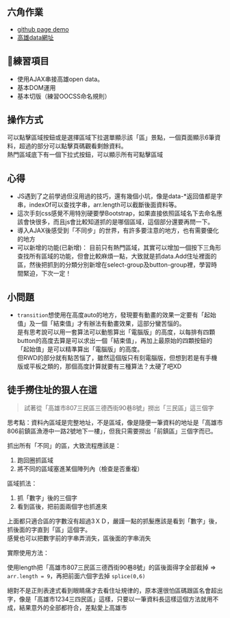 ## 六角作業
- [github page demo](https://loking23.github.io/KaohsiungTourismNet/)
- [高雄data網址](https://api.kcg.gov.tw/api/service/get/9c8e1450-e833-499c-8320-29b36b7ace5c)
## 練習項目
- 使用AJAX串接高雄open data。
- 基本DOM運用
- 基本切版（練習OOCSS命名規則）
## 操作方式
可以點擊區域按鈕或是選擇區域下拉選單顯示該「區」景點，一個頁面顯示6筆資料，超過的部分可以點擊頁碼觀看剩餘資料。<br>
熱門區域底下有一個下拉式按鈕，可以顯示所有可點擊區域
## 心得
- JS遇到了之前學過但沒用過的技巧，還有幾個小坑，像是data-*返回值都是字串，indexOf可以查找字串，arr.length可以截斷後面資料等。
- 這次手刻css感覺不用特別硬要學Bootstrap，如果直接依照區域名下去命名應該會快很多，而且js會比較知道抓的是哪個區域，這個部分還要再問一下。
- 導入AJAX後感受到「不同步」的世界，有許多要注意的地方，也有需要優化的地方
- 可以新增的功能(已新增)：
目前只有熱門區域，其實可以增加一個按下三角形查找所有區域的功能，但會比較麻煩一點，大致就是抓data.Add住址裡面的區，然後把抓到的分類分別新增在select-group及button-group裡，學習時間緊迫，下次一定！

## 小問題
- `transition`想使用在高度auto的地方，發現要有動畫的效果一定要有「起始值」及一個「結束值」才有辦法有動畫效果，這部分蠻苦惱的。<br>是有思考說可以用一套算法可以動態算出「電腦版」的高度，以每排有四顆button的高度去算是可以求出一個「結束值」，再加上最原始的四顆按鈕的「起始值」是可以精準算出「電腦版」的高度。<br>
但RWD的部分就有點苦惱了，雖然這個版只有刻電腦版，但想到若是有手機版或平板之類的，那個高度計算就要有三種算法？太硬了吧XD

## 徒手撈住址的狠人在這
> 試著從「高雄市807三民區三德西街90巷8號」撈出「三民區」這三個字

思考點：資料內區域是完整地址，不是區域，像是隨便一筆資料的地址是「高雄市806前鎮區漁港中一路2號地下一樓」，但我只需要撈出「前鎮區」三個字而已。

抓出所有「不同」的區，大致流程應該是：
1. 跑回圈抓區域
2. 將不同的區域塞進某個陣列內（檢查是否重複）

區域抓法：
1. 抓「數字」後的三個字
2. 看到區後，把前面兩個字也抓進來 

上面都只適合區的字數沒有超過3ＸＤ，嚴謹一點的抓髮應該是看到「數字」後，抓後面的字直到「區」這個字。 <br>
感覺也可以把數字前的字串弄消失，區後面的字串消失

實際使用方法：

使用length把「高雄市807三民區三德西街90巷8號」的區後面得字全部截掉 => `arr.length = 9`，再把前面六個字去掉 `splice(0,6)`

絕對不是正則表達式看到眼睛痛才去看住址規律的，原本還很怕區碼跟區名會超出字，像是「高雄市1234三四民區」這樣，只要以一筆資料長這樣這個方法就用不成，結果意外的全部都符合，差點愛上高雄市
